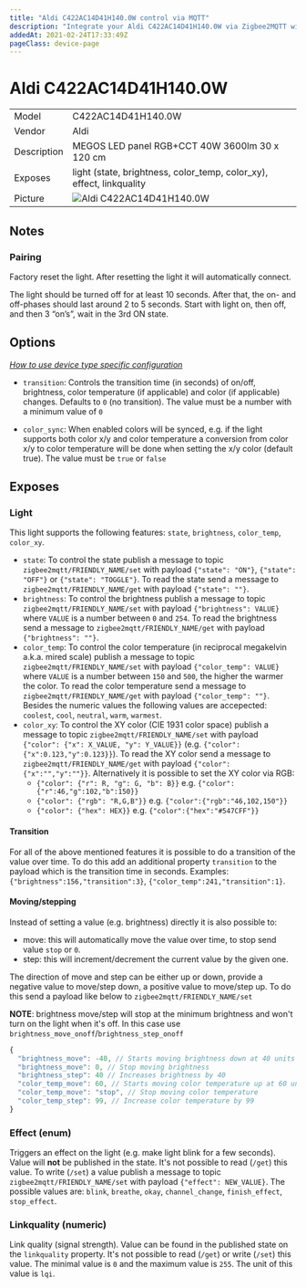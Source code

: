 ```yaml
---
title: "Aldi C422AC14D41H140.0W control via MQTT"
description: "Integrate your Aldi C422AC14D41H140.0W via Zigbee2MQTT with whatever smart home infrastructure you are using without the vendors bridge or gateway."
addedAt: 2021-02-24T17:33:49Z
pageClass: device-page
---
```


<!-- !!!! -->
<!-- ATTENTION: This file is auto-generated through docgen! -->
<!-- You can only edit the "Notes"-Section between the two comment lines "Notes BEGIN" and "Notes END". -->
<!-- Do not use h1 or h2 heading within "## Notes"-Section. -->
<!-- !!!! -->

# Aldi C422AC14D41H140.0W

|     |     |
|-----|-----|
| Model | C422AC14D41H140.0W  |
| Vendor  | Aldi  |
| Description | MEGOS LED panel RGB+CCT 40W 3600lm 30 x 120 cm |
| Exposes | light (state, brightness, color_temp, color_xy), effect, linkquality |
| Picture | ![Aldi C422AC14D41H140.0W](https://www.zigbee2mqtt.io/images/devices/C422AC14D41H140.0W.jpg) |


<!-- Notes BEGIN: You can edit here. Add "## Notes" headline if not already present. -->
## Notes


### Pairing
Factory reset the light.
After resetting the light it will automatically connect.

The light should be turned off for at least 10 seconds. After that, the on- and off-phases should last around 2 to 5 seconds.
Start with light on, then off, and then 3 “on’s”, wait in the 3rd ON state.
<!-- Notes END: Do not edit below this line -->


## Options
*[How to use device type specific configuration](../guide/configuration/devices-groups.md#specific-device-options)*

* `transition`: Controls the transition time (in seconds) of on/off, brightness, color temperature (if applicable) and color (if applicable) changes. Defaults to `0` (no transition). The value must be a number with a minimum value of `0`

* `color_sync`: When enabled colors will be synced, e.g. if the light supports both color x/y and color temperature a conversion from color x/y to color temperature will be done when setting the x/y color (default true). The value must be `true` or `false`


## Exposes

### Light 
This light supports the following features: `state`, `brightness`, `color_temp`, `color_xy`.
- `state`: To control the state publish a message to topic `zigbee2mqtt/FRIENDLY_NAME/set` with payload `{"state": "ON"}`, `{"state": "OFF"}` or `{"state": "TOGGLE"}`. To read the state send a message to `zigbee2mqtt/FRIENDLY_NAME/get` with payload `{"state": ""}`.
- `brightness`: To control the brightness publish a message to topic `zigbee2mqtt/FRIENDLY_NAME/set` with payload `{"brightness": VALUE}` where `VALUE` is a number between `0` and `254`. To read the brightness send a message to `zigbee2mqtt/FRIENDLY_NAME/get` with payload `{"brightness": ""}`.
- `color_temp`: To control the color temperature (in reciprocal megakelvin a.k.a. mired scale) publish a message to topic `zigbee2mqtt/FRIENDLY_NAME/set` with payload `{"color_temp": VALUE}` where `VALUE` is a number between `150` and `500`, the higher the warmer the color. To read the color temperature send a message to `zigbee2mqtt/FRIENDLY_NAME/get` with payload `{"color_temp": ""}`. Besides the numeric values the following values are accepected: `coolest`, `cool`, `neutral`, `warm`, `warmest`.
- `color_xy`: To control the XY color (CIE 1931 color space) publish a message to topic `zigbee2mqtt/FRIENDLY_NAME/set` with payload `{"color": {"x": X_VALUE, "y": Y_VALUE}}` (e.g. `{"color":{"x":0.123,"y":0.123}}`). To read the XY color send a message to `zigbee2mqtt/FRIENDLY_NAME/get` with payload `{"color":{"x":"","y":""}}`. Alternatively it is possible to set the XY color via RGB:
  - `{"color": {"r": R, "g": G, "b": B}}` e.g. `{"color":{"r":46,"g":102,"b":150}}`
  - `{"color": {"rgb": "R,G,B"}}` e.g. `{"color":{"rgb":"46,102,150"}}`
  - `{"color": {"hex": HEX}}` e.g. `{"color":{"hex":"#547CFF"}}`

#### Transition
For all of the above mentioned features it is possible to do a transition of the value over time. To do this add an additional property `transition` to the payload which is the transition time in seconds.
Examples: `{"brightness":156,"transition":3}`, `{"color_temp":241,"transition":1}`.

#### Moving/stepping
Instead of setting a value (e.g. brightness) directly it is also possible to:
- move: this will automatically move the value over time, to stop send value `stop` or `0`.
- step: this will increment/decrement the current value by the given one.

The direction of move and step can be either up or down, provide a negative value to move/step down, a positive value to move/step up.
To do this send a payload like below to `zigbee2mqtt/FRIENDLY_NAME/set`

**NOTE**: brightness move/step will stop at the minimum brightness and won't turn on the light when it's off. In this case use `brightness_move_onoff`/`brightness_step_onoff`
````js
{
  "brightness_move": -40, // Starts moving brightness down at 40 units per second
  "brightness_move": 0, // Stop moving brightness
  "brightness_step": 40 // Increases brightness by 40
  "color_temp_move": 60, // Starts moving color temperature up at 60 units per second
  "color_temp_move": "stop", // Stop moving color temperature
  "color_temp_step": 99, // Increase color temperature by 99
}
````

### Effect (enum)
Triggers an effect on the light (e.g. make light blink for a few seconds).
Value will **not** be published in the state.
It's not possible to read (`/get`) this value.
To write (`/set`) a value publish a message to topic `zigbee2mqtt/FRIENDLY_NAME/set` with payload `{"effect": NEW_VALUE}`.
The possible values are: `blink`, `breathe`, `okay`, `channel_change`, `finish_effect`, `stop_effect`.

### Linkquality (numeric)
Link quality (signal strength).
Value can be found in the published state on the `linkquality` property.
It's not possible to read (`/get`) or write (`/set`) this value.
The minimal value is `0` and the maximum value is `255`.
The unit of this value is `lqi`.

